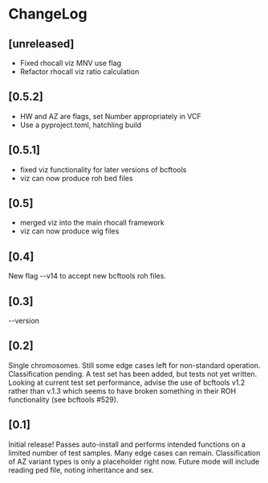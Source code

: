 # ChangeLog

## [unreleased]
- Fixed rhocall viz MNV use flag
- Refactor rhocall viz ratio calculation

## [0.5.2]
- HW and AZ are flags, set Number appropriately in VCF
- Use a pyproject.toml, hatchling build

## [0.5.1]
- fixed viz functionality for later versions of bcftools
- viz can now produce roh bed files

## [0.5]
- merged viz into the main rhocall framework
- viz can now produce wig files

## [0.4]
New flag --v14 to accept new bcftools roh files.

## [0.3]
--version

## [0.2]

Single chromosomes. Still some edge cases left for non-standard operation.
Classification pending. A test set has been added, but tests not yet written.
Looking at current test set performance, advise the use of bcftools v1.2 rather
than v.1.3 which seems to have broken something in their ROH functionality
(see bcftools #529).

## [0.1]

Initial release! Passes auto-install and performs intended functions on a
limited number of test samples.
Many edge cases can remain. Classification of AZ variant types is only
a placeholder right now. Future mode will include reading ped file,
noting inheritance and sex.
